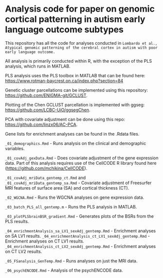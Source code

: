 # Analysis code for paper on genomic cortical patterning in autism early language outcome subtypes

This repository has all the code for analyses conducted in `Lombardo et al., Atypical genomic patterning of the cerebral cortex in autism with poor early language outcome.`

All analysis is primarily conducted within R, with the exception of the PLS analysis, which runs in MATLAB.

PLS analysis uses the PLS toolbox in MATLAB that can be found here: https://www.rotman-baycrest.on.ca/index.php?section=84

Genetic cluster parcellations can be implemented using this repository:  https://github.com/ENIGMA-git/GCLUST.

Plotting of the Chen GCLUST parcellation is implemented with ggseg:  https://github.com/LCBC-UiO/ggsegChen.

PCA with covariate adjustment can be done using this repo: https://github.com/linzx06/AC-PCA.

Gene lists for enrichment analyses can be found in the .Rdata files.

`_01_demographics.Rmd` - Runs analysis on the clinical and demographic variables.

`_01_covAdj_gexData.Rmd` - Does covariate adjustment of the gene expression data. Part of this analysis requires use of the CellCODE R library found here (https://github.com/mchikina/CellCODE).

`_01_covAdj_mriData_gentemp_ct.Rmd` and `_01_covAdj_mriData_gentemp_sa.Rmd` - Covariate adjustment of Freesurfer MRI features of surface area (SA) and cortical thickness (CT).

`_02_WGCNA.Rmd` - Runs the WGCNA analyses on gene expression data.

`_03_batch_PLS_all_gentemp.m` - Runs the PLS analysis in MATLAB.

`_03_plotPLSbrainBSR_gradient.Rmd` - Generates plots of the BSRs from the PLS results.

`_04_enrichmentAnalysis_sa_LV1_sexAdj_gentemp.Rmd` - Enrichment analyses on SA LV1 results.
`_04_enrichmentAnalysis_ct_LV1_sexAdj_gentemp.Rmd` - Enrichment analyses on CT LV1 results.
`_04_enrichmentAnalysis_ct_LV2_sexAdj_gentemp.Rmd` - Enrichment analyses on CT LV2 results.

`_05_FSanalysis_GenTemp.Rmd` - Runs analyses on just the MRI data.

`_06_psychENCODE.Rmd` - Analysis of the psychENCODE data.

